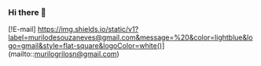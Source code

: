 ### Hi there 👋

<!--
**muNeves3/muNeves3** is a ✨ _special_ ✨ repository because its `README.md` (this file) appears on your GitHub profile. -->
[!E-mail] https://img.shields.io/static/v1?label=murilodesouzaneves@gmail.com&message=%20&color=lightblue&logo=gmail&style=flat-square&logoColor=white()]
(mailto::murilogrilosn@gmail.com)
